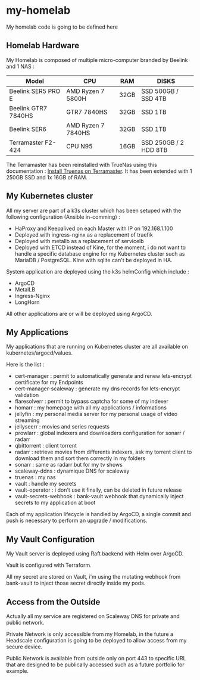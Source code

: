 # my-homelab
My homelab code is going to be defined here

## Homelab Hardware

My Homelab is composed of multiple micro-computer branded by Beelink and 1 NAS : 

| Model               | CPU                | RAM  | DISKS                 |
| ------------------- | ------------------ | ---- | --------------------- |
| Beelink SER5 PRO E  | AMD Ryzen 7 5800H  | 32GB | SSD 500GB / SSD 4TB   |
| Beelink GTR7 7840HS | GTR7 7840HS        | 32GB | SSD 1TB               |
| Beelink SER6        | AMD Ryzen 7 7840HS | 32GB | SSD 1TB               |
| Terramaster F2-424  | CPU N95            | 16GB | SSD 250GB / 2 HDD 8TB |

The Terramaster has been reinstalled with TrueNas using this documentation : [Install Truenas on Terramaster](https://nascompares.com/2022/08/10/how-to-install-truenas-core-on-your-terramaster-nas/). It has been extended with 1 250GB SSD and 1x 16GB of RAM.

## My Kubernetes cluster

All my server are part of a k3s cluster which has been setuped with the following configuration (Ansible in-comming) : 

- HaProxy and Keepalived on each Master with IP on 192.168.1.100
- Deployed with ingress-nginx as a replacement of traefik
- Deployed with metallb as a replacement of servicelb
- Deployed with ETCD instead of Kine, for the moment, i do not want to handle a specific database engine for my Kubernetes cluster such as MariaDB / PostgreSQL. Kine with sqlite can't be deployed in HA.

System application are deployed using the k3s helmConfig which include : 

- ArgoCD
- MetalLB
- Ingress-Nginx
- LongHorn

All other applications are or will be deployed using ArgoCD.

## My Applications

My applications that are running on Kubernetes cluster are all available on kubernetes/argocd/values.

Here is the list : 

- cert-manager : permit to automatically generate and renew lets-encrypt certificate for my Endpoints
- cert-manager-scaleway : generate my dns records for lets-encrypt validation
- flaresolverr : permit to bypass captcha for some of my indexer
- homarr : my homepage with all my applications / informations
- jellyfin : my personal media server for my personal usage of video streaming
- jellyseerr : movies and series requests
- prowlarr : global indexers and downloaders configuration for sonarr / radarr
- qbittorrent : client torrent
- radarr : retrieve movies from differents indexers, ask my torrent client to download them and sort them correctly in my folders
- sonarr : same as radarr but for my tv shows
- scaleway-ddns : dynamique DNS for scaleway
- truenas : my nas
- vault : handle my secrets
- vault-operator : i don't use it finally, can be deleted in future release
- vault-secrets-webhook : bank-vault webhook that dynamically inject secrets to my application at boot

Each of my application lifecycle is handled by ArgoCD, a single commit and push is necessary to perform an upgrade / modifications.

## My Vault Configuration

My Vault server is deployed using Raft backend with Helm over ArgoCD.

Vault is configured with Terraform.

All my secret are stored on Vault, i'm using the mutating webhook from bank-vault to inject those secret directly inside my pods.

## Access from the Outside

Actually all my service are registered on Scaleway DNS for private and public network.

Private Network is only accessible from my Homelab, in the future a Headscale configuration is going to be deployed to allow access from my secure device.

Public Network is available from outside only on port 443 to specific URL that are designed to be publically accessed such as a future portfolio for example.